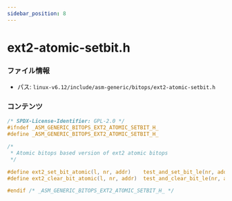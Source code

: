 ```yaml
---
sidebar_position: 8
---
```

# ext2-atomic-setbit.h

### ファイル情報

- パス: `linux-v6.12/include/asm-generic/bitops/ext2-atomic-setbit.h`

### コンテンツ

```h
/* SPDX-License-Identifier: GPL-2.0 */
#ifndef _ASM_GENERIC_BITOPS_EXT2_ATOMIC_SETBIT_H_
#define _ASM_GENERIC_BITOPS_EXT2_ATOMIC_SETBIT_H_

/*
 * Atomic bitops based version of ext2 atomic bitops
 */

#define ext2_set_bit_atomic(l, nr, addr)	test_and_set_bit_le(nr, addr)
#define ext2_clear_bit_atomic(l, nr, addr)	test_and_clear_bit_le(nr, addr)

#endif /* _ASM_GENERIC_BITOPS_EXT2_ATOMIC_SETBIT_H_ */

```
